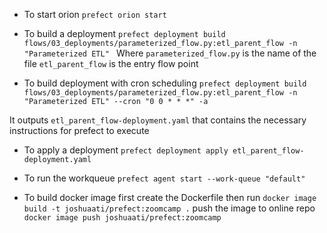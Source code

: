 

- To start orion 
`prefect orion start`

- To build a deployment
`prefect deployment build flows/03_deployments/parameterized_flow.py:etl_parent_flow -n "Parameterized ETL" `
Where 
`parameterized_flow.py` is the name of the file
`etl_parent_flow` is the entry flow point 

- To build deployment with cron scheduling
`prefect deployment build flows/03_deployments/parameterized_flow.py:etl_parent_flow -n "Parameterized ETL" --cron "0 0 * * *" -a`

It outputs
`etl_parent_flow-deployment.yaml` that contains the necessary instructions for prefect to execute

- To apply a deployment
`prefect deployment apply etl_parent_flow-deployment.yaml`

- To run the workqueue
`prefect agent start --work-queue "default"` 


- To build docker image
first create the Dockerfile then run
`docker image build -t joshuaati/prefect:zoomcamp .`
push the image to online repo
`docker image push joshuaati/prefect:zoomcamp`